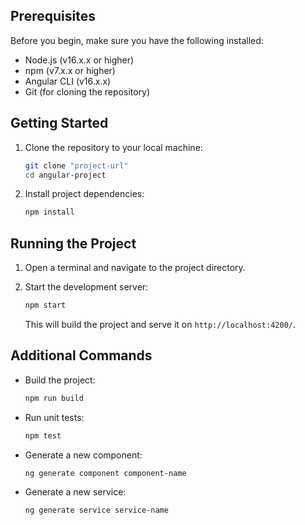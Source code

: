 ## Prerequisites

Before you begin, make sure you have the following installed:

- Node.js (v16.x.x or higher)
- npm (v7.x.x or higher)
- Angular CLI (v16.x.x)
- Git (for cloning the repository)

## Getting Started

1. Clone the repository to your local machine:

   ```bash
   git clone "project-url"
   cd angular-project
   ```

2. Install project dependencies:

   ```bash
   npm install
   ```

## Running the Project

1. Open a terminal and navigate to the project directory.

2. Start the development server:

   ```bash
   npm start
   ```

   This will build the project and serve it on `http://localhost:4200/`.

## Additional Commands

- Build the project:

  ```bash
  npm run build
  ```

- Run unit tests:

  ```bash
  npm test
  ```

- Generate a new component:

  ```bash
  ng generate component component-name
  ```

- Generate a new service:

  ```bash
  ng generate service service-name
  ```
